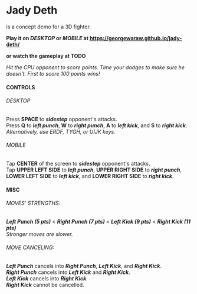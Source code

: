 # Jady Deth

is a concept demo for a 3D fighter.

**Play it on *DESKTOP* or *MOBILE* at https://georgewaraw.github.io/jady-deth/**

**or watch the gameplay at TODO**

*Hit the CPU opponent to score points. Time your dodges to make sure he doesn't. First to score 100 points wins!*

#### CONTROLS

###### DESKTOP

Press **SPACE** to ***sidestep*** opponent's attacks.\
Press **Q** to ***left punch***, **W** to ***right punch***, **A** to ***left kick***, and **S** to ***right kick***.\
*Alternatively, use ERDF, TYGH, or UIJK keys.*

###### MOBILE

Tap **CENTER** of the screen to ***sidestep*** opponent's attacks.\
Tap **UPPER LEFT SIDE** to ***left punch***, **UPPER RIGHT SIDE** to ***right punch***, **LOWER LEFT SIDE** to ***left kick***, and **LOWER RIGHT SIDE** to ***right kick***.

#### MISC

###### MOVES' STRENGTHS:
***Left Punch (5 pts)*** < ***Right Punch (7 pts)*** < ***Left Kick (9 pts)*** < ***Right Kick (11 pts)***\
*Stronger moves are slower.*

###### MOVE CANCELING:
***Left Punch*** cancels into ***Right Punch***, ***Left Kick***, and ***Right Kick***.\
***Right Punch*** cancels into ***Left Kick*** and ***Right Kick***.\
***Left Kick*** cancels into ***Right Kick***.\
***Right Kick*** cannot be cancelled.
